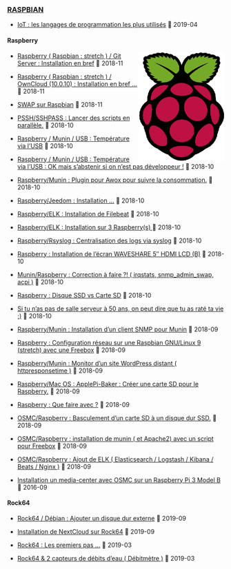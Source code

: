 ### [RASPBIAN](https://raspbian.org)

- [IoT : les langages de programmation les plus utilisés](https://www.cyber-neurones.org/2019/04/iot-les-langages-de-programmation-les-plus-utilises/) :date: 2019-04



#### Raspberry

<img class="special-img-class" align="right" src="./img/474px-Raspberry_Pi_logo.svg.png" width="200">

- [Raspberry ( Raspbian : stretch ) / Git Server : Installation en bref](https://www.cyber-neurones.org/2018/11/raspberry-raspbian-stretch-git-server-installation-en-bref/) :date: 2018-11

- [Raspberry ( Raspbian : stretch ) / OwnCloud (10.0.10) : Installation en bref …](https://www.cyber-neurones.org/2018/11/raspberry-owncloud-installation-en-bref/) :date: 2018-11

- [SWAP sur Raspbian](https://www.cyber-neurones.org/2018/10/swap-sur-raspbian/) :date: 2018-11

- [PSSH/SSHPASS : Lancer des scripts en parallèle.](https://www.cyber-neurones.org/2018/10/pssh-sshpass-lancer-des-scripts-en-parallele/) :date: 2018-10

- [Raspberry / Munin / USB : Température via l’USB](https://www.cyber-neurones.org/2018/10/raspberry-munin-usb-temperature-via-lusb/) :date: 2018-10

- [Raspberry / Munin / USB : Température via l’USB : OK mais s’abstenir si on n’est pas développeur !](https://www.cyber-neurones.org/2018/10/munin-usb-temperature-via-lusb-ok-mais-sabstenir-si-on-nest-pas-developpeur/) :date: 2018-10

- [Raspberry/Munin : Plugin pour Awox pour suivre la consommation.](https://www.cyber-neurones.org/2018/10/raspberry-munin-plugin-pour-awox-pour-suivre-la-consommation/) :date: 2018-10

- [Raspberry/Jeedom : Installation …](https://www.cyber-neurones.org/2018/10/raspberry-jeedom-installation/) :date: 2018-10

- [Raspberry/ELK : Installation de Filebeat](https://www.cyber-neurones.org/2018/10/raspberry-elk-installation-de-filebeat/) :date: 2018-10

- [Raspberry/ELK : Installation sur 3 Raspberry(s) ](https://www.cyber-neurones.org/2018/10/raspberry-elk-installation-sur-3-raspberrys/) :date: 2018-10

- [Raspberry/Rsyslog : Centralisation des logs via syslog](https://www.cyber-neurones.org/2018/10/raspberry-rsyslog-centralisation-des-logs/) :date: 2018-10

- [Raspberry : Installation de l’écran WAVESHARE 5″ HDMI LCD (B)](https://www.cyber-neurones.org/2018/10/raspberry-installation-de-lecran-waveshare-5-hdmi-lcd-b/) :date: 2018-10

- [Munin/Raspberry : Correction à faire ?! ( irqstats, snmp_admin_swap, acpi )](https://www.cyber-neurones.org/2018/10/munin-raspberry-correction-a-faire-irqstats-snmp_admin_swap-acpi/) :date: 2018-10

- [Raspberry : Disque SSD vs Carte SD](https://www.cyber-neurones.org/2018/10/raspberry-disque-ssd-vs-carte-sd/) :date: 2018-10

- [Si tu n’as pas de salle serveur à 50 ans, on peut dire que tu as raté ta vie ;)](https://www.cyber-neurones.org/2018/10/si-tu-nas-pas-de-salle-serveur-a-50-ans-on-peut-dire-que-tu-as-rate-ta-vie/) :date: 2018-10

- [Raspberry/Munin : Installation d’un client SNMP pour Munin](https://www.cyber-neurones.org/2018/09/raspberry-munin-installation-dun-client-snmp-pour-munin/) :date: 2018-09

- [Raspberry : Configuration réseau sur une Raspbian GNU/Linux 9 (stretch) avec une Freebox](https://www.cyber-neurones.org/2018/09/raspberry-configuration-reseau-sur-une-raspbian-gnu-linux-9-stretch-avec-une-freebox/) :date: 2018-09

- [Raspberry/Munin : Monitor d’un site WordPress distant ( httpresponsetime )](https://www.cyber-neurones.org/2018/09/raspberry-munin-monitor-dun-site-wordpress-distant-httpresponsetime/) :date: 2018-09

- [Raspberry/Mac OS : ApplePi-Baker : Créer une carte SD pour le Raspberry.](https://www.cyber-neurones.org/2018/09/raspberry-mac-os-applepi-baker-creer-une-carte-sd-pour-le-raspberry/) :date: 2018-09

- [Raspberry : Que faire avec ?](https://www.cyber-neurones.org/2018/09/raspberry-que-faire-avec/) :date: 2018-09

- [OSMC/Raspberry : Basculement d’un carte SD à un disque dur SSD.](https://www.cyber-neurones.org/2018/09/osmc-raspberry-basculement-dun-carte-sd-a-un-disque-dur-ssd/) :date: 2018-09

- [OSMC/Raspberry : installation de munin ( et Apache2) avec un script pour Freebox](https://www.cyber-neurones.org/2018/09/osmc-raspberry-installation-de-muni-node-et-apache2-avec-un-script-pour-freebox/) :date: 2018-09

- [OSMC/Raspberry : Ajout de ELK ( Elasticsearch / Logstash / Kibana / Beats / Nginx )](https://www.cyber-neurones.org/2018/09/osmc-raspberry-ajout-de-elk-elasticsearch-logstash-kibana-beats-nginx/) :date: 2018-09

- [Installation un media-center avec OSMC sur un Raspberry Pi 3 Model B](https://www.cyber-neurones.org/2016/09/installation-un-media-center-avec-osmc-sur-un-raspberry-pi-3-model-b/) :date: 2016-09



#### Rock64

- [Rock64 / Débian : Ajouter un disque dur externe](https://www.cyber-neurones.org/2019/09/rock64-debian-ajouter-un-disque-dur-externe/) :date: 2019-09

- [Installation de NextCloud sur Rock64](https://www.cyber-neurones.org/2019/09/installation-de-nextcloud-sur-rock64/) :date: 2019-09

- [Rock64 : Les premiers pas …](https://www.cyber-neurones.org/2019/03/rock64-les-premiers-pas/) :date: 2019-03

- [Rock64 & 2 capteurs de débits d’eau ( Débitmètre )](https://www.cyber-neurones.org/2019/03/rock64-2-capteurs-de-debits-deau-debitmetre/) :date: 2019-03



